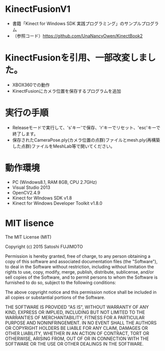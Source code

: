 # KinectFusionV1
- 書籍「Kinect for Windows SDK 実践プログラミング」のサンプルプログラム
- （参照コード）https://github.com/UnaNancyOwen/KinectBook2

# KinectFusionを引用、一部改変しました。
- XBOX360での動作
- KinectFusionにカメラ位置を保存するプログラムを追加

# 実行の手順
- Releaseモードで実行して、's'キー'で保存、'r'キーでリセット、'esc'キーで終了します。
- 保存されたCameraPose.ply(カメラ位置の点群)ファイルとmesh.ply(再構築した点群)ファイルをMeshLab等で開いてください。
 
# 動作環境
- PC (Windows8.1, RAM 8GB, CPU 2.7GHz)
- Visual Studio 2013
- OpenCV2.4.9
- Kinect for WIndows SDK v1.8
- Kinect for Windows Developer Toolkit v1.8.0

# MIT lisence
The MIT License (MIT)

Copyright (c) 2015 Satoshi FUJIMOTO

Permission is hereby granted, free of charge, to any person obtaining a copy
of this software and associated documentation files (the "Software"), to deal
in the Software without restriction, including without limitation the rights
to use, copy, modify, merge, publish, distribute, sublicense, and/or sell
copies of the Software, and to permit persons to whom the Software is
furnished to do so, subject to the following conditions:

The above copyright notice and this permission notice shall be included in
all copies or substantial portions of the Software.

THE SOFTWARE IS PROVIDED "AS IS", WITHOUT WARRANTY OF ANY KIND, EXPRESS OR
IMPLIED, INCLUDING BUT NOT LIMITED TO THE WARRANTIES OF MERCHANTABILITY,
FITNESS FOR A PARTICULAR PURPOSE AND NONINFRINGEMENT. IN NO EVENT SHALL THE
AUTHORS OR COPYRIGHT HOLDERS BE LIABLE FOR ANY CLAIM, DAMAGES OR OTHER
LIABILITY, WHETHER IN AN ACTION OF CONTRACT, TORT OR OTHERWISE, ARISING FROM,
OUT OF OR IN CONNECTION WITH THE SOFTWARE OR THE USE OR OTHER DEALINGS IN
THE SOFTWARE.
